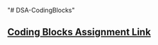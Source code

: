 "# DSA-CodingBlocks" 

<h2><a href="https://hack.codingblocks.com/app/contests/2883">Coding Blocks Assignment Link</a></h2>

